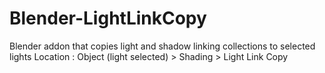# Blender-LightLinkCopy
Blender addon that copies light and shadow linking collections to selected lights
Location : Object (light selected) > Shading > Light Link Copy
